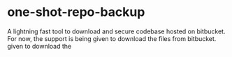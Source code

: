 # one-shot-repo-backup
A lightning fast tool to download and secure codebase hosted on bitbucket. For now, the support is being given to download the files from bitbucket. given to download the 
